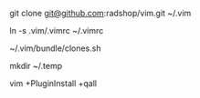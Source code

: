 
 git clone git@github.com:radshop/vim.git ~/.vim
 
 ln -s .vim/.vimrc ~/.vimrc
 
 ~/.vim/bundle/clones.sh
 
 mkdir ~/.temp
 
 vim +PluginInstall +qall

